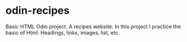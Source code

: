 # odin-recipes
Basic HTML Odin project. A recipes website.
In this project I practice the basic of Html: Headings, links, images, list, etc.